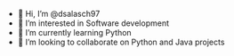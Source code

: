 - 👋 Hi, I’m @dsalasch97
- 👀 I’m interested in Software development
- 🌱 I’m currently learning Python
- 💞️ I’m looking to collaborate on Python and Java projects
<!---- 📫 How to reach me dsalasch97@gmail.com--->

<!---
dsalasch97/dsalasch97 is a ✨ special ✨ repository because its `README.md` (this file) appears on your GitHub profile.
You can click the Preview link to take a look at your changes.
--->
